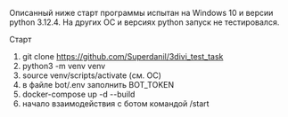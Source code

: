 Описанный ниже старт программы испытан на Windows 10 и версии python 3.12.4.
На других ОС и версиях python запуск не тестировался.

Старт

1. git clone https://github.com/Superdanil/3divi_test_task
2. python3 -m venv venv
3. source venv/scripts/activate (см. ОС)
4. в файле bot/.env заполнить BOT_TOKEN
5. docker-compose up -d --build
6. начало взаимодействия с ботом командой /start
